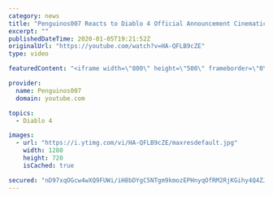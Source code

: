 ```yaml
---
category: news
title: "Penguinos007 Reacts to Diablo 4 Official Announcement Cinematic Trailer (Blizzcon 2019)"
excerpt: ""
publishedDateTime: 2020-01-05T19:21:52Z
originalUrl: "https://youtube.com/watch?v=HA-QFLB9cZE"
type: video

featuredContent: "<iframe width=\"800\" height=\"500\" frameborder=\"0\" src=\"https://www.youtube.com/embed/HA-QFLB9cZE\" allow=\"accelerometer; autoplay; encrypted-media; gyroscope; picture-in-picture\" allowfullscreen></iframe>"

provider:
  name: Penguinos007
  domain: youtube.com

topics:
  - Diablo 4

images:
  - url: "https://i.ytimg.com/vi/HA-QFLB9cZE/maxresdefault.jpg"
    width: 1280
    height: 720
    isCached: true

secured: "nD97xqOGcw4wXQ9FUWi/iH8bDYgC5NTgm9kmozEPHnyqOfRM2RjKGihy4Q4ZJsQj3Fc2YHQUinJR4bO8O7PcNtwmeWo8ZiypWGkjOIW2YkxVgDMv22i3FjSJ6y8jspxrkuhr9YaUadWivgKbDanw9U1qEgsBlYQ6RbvHA7U6tD6+m2Y9UN4wrhVNO/tLr0omYjy2EvMnXVtnX3snhyVC1IZOOfqzlCx3pVPEYuy4MsYxxmlMwOJPXbsqx/jG4EdpXawhjtVNun48fOW0JcT3ZE5SRwf1DxcYYaaX4JjGHey2RD8TvJz5eNBVEWQg/b9mDgAcX4vC4m3ItHUzVGPpD1UYh3VaVBswdg6NJdJRfu/ZNSvKe4bwdAGjWgQd9F4BgccyCKoVBzbb3/R/L+I/MkjsCLI+Tyl6VCC5dJpB2qTlm42ZnFuxKJl6CviNxbOj;qy25JFo3+rqnkxojQMPM8g=="
---
```


